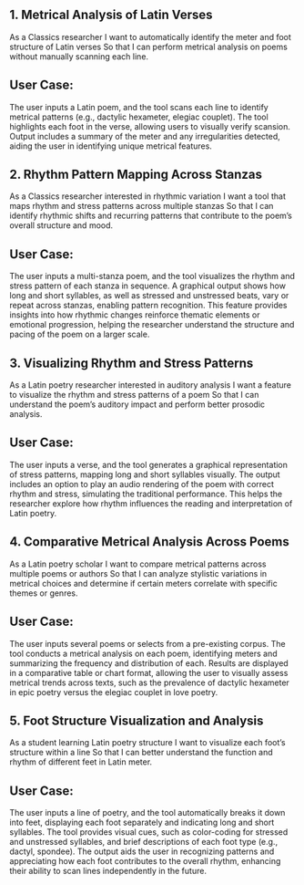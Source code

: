 ## 1. Metrical Analysis of Latin Verses
As a Classics researcher
I want to automatically identify the meter and foot structure of Latin verses
So that I can perform metrical analysis on poems without manually scanning each line.

## User Case: 
The user inputs a Latin poem, and the tool scans each line to identify metrical patterns (e.g., dactylic hexameter, elegiac couplet).
The tool highlights each foot in the verse, allowing users to visually verify scansion.
Output includes a summary of the meter and any irregularities detected, aiding the user in identifying unique metrical features.


## 2. Rhythm Pattern Mapping Across Stanzas
As a Classics researcher interested in rhythmic variation
I want a tool that maps rhythm and stress patterns across multiple stanzas
So that I can identify rhythmic shifts and recurring patterns that contribute to the poem’s overall structure and mood.

## User Case:

The user inputs a multi-stanza poem, and the tool visualizes the rhythm and stress pattern of each stanza in sequence.
A graphical output shows how long and short syllables, as well as stressed and unstressed beats, vary or repeat across stanzas, enabling pattern recognition.
This feature provides insights into how rhythmic changes reinforce thematic elements or emotional progression, helping the researcher understand the structure and pacing of the poem on a larger scale.

## 3. Visualizing Rhythm and Stress Patterns
As a Latin poetry researcher interested in auditory analysis
I want a feature to visualize the rhythm and stress patterns of a poem
So that I can understand the poem’s auditory impact and perform better prosodic analysis.

## User Case:

The user inputs a verse, and the tool generates a graphical representation of stress patterns, mapping long and short syllables visually.
The output includes an option to play an audio rendering of the poem with correct rhythm and stress, simulating the traditional performance.
This helps the researcher explore how rhythm influences the reading and interpretation of Latin poetry.

## 4. Comparative Metrical Analysis Across Poems

As a Latin poetry scholar
I want to compare metrical patterns across multiple poems or authors
So that I can analyze stylistic variations in metrical choices and determine if certain meters correlate with specific themes or genres.

## User Case:

The user inputs several poems or selects from a pre-existing corpus.
The tool conducts a metrical analysis on each poem, identifying meters and summarizing the frequency and distribution of each.
Results are displayed in a comparative table or chart format, allowing the user to visually assess metrical trends across texts, such as the prevalence of dactylic hexameter in epic poetry versus the elegiac couplet in love poetry.

## 5. Foot Structure Visualization and Analysis
As a student learning Latin poetry structure
I want to visualize each foot’s structure within a line
So that I can better understand the function and rhythm of different feet in Latin meter.

## User Case:

The user inputs a line of poetry, and the tool automatically breaks it down into feet, displaying each foot separately and indicating long and short syllables.
The tool provides visual cues, such as color-coding for stressed and unstressed syllables, and brief descriptions of each foot type (e.g., dactyl, spondee).
The output aids the user in recognizing patterns and appreciating how each foot contributes to the overall rhythm, enhancing their ability to scan lines independently in the future.






